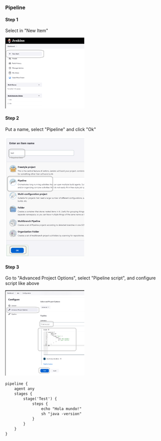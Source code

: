 
### Pipeline

#### Step 1

Select in "New Item" 

<img style="margin-left: auto; margin-right: auto; width: 50%" src="../utils/assets/jenkins/step3/s3-1.png" style="width: 300px">

#### Step 2

Put a name, select "Pipeline" and click "Ok"

<img style="margin-left: auto; margin-right: auto; width: 50%" src="../utils/assets/jenkins/step3/s3-2.png" style="width: 300px">

#### Step 3

Go to "Advanced Project Options", select "Pipeline script", and configure script like above

<img style="margin-left: auto; margin-right: auto; width: 50%" src="../utils/assets/jenkins/step3/s3-3.png" style="width: 300px">

```
pipeline {
    agent any
    stages {
        stage('Test') {
            steps {
                echo "Hola mundo!"
                sh "java -version"
            }
        }
    }
}
```
